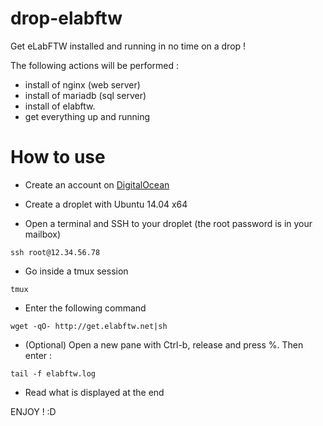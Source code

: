# drop-elabftw

Get eLabFTW installed and running in no time on a drop !

The following actions will be performed :

- install of nginx (web server)
- install of  mariadb (sql server)
- install of elabftw.
- get everything up and running

# How to use

* Create an account on [DigitalOcean](https://cloud.digitalocean.com/registrations/new)

* Create a droplet with Ubuntu 14.04 x64

* Open a terminal and SSH to your droplet (the root password is in your mailbox)

~~~
ssh root@12.34.56.78
~~~

* Go inside a tmux session

~~~
tmux
~~~

* Enter the following command

```
wget -qO- http://get.elabftw.net|sh
```

* (Optional) Open a new pane with Ctrl-b, release and press %. Then enter :

~~~
tail -f elabftw.log
~~~

* Read what is displayed at the end

ENJOY ! :D
